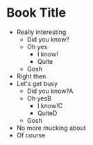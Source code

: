 # Book Title
 
* Really interesting
    * Did you know?
    * Oh yes
        * I know!
        * Quite
    * Gosh
* Right then
* Let's get busy
    * Did you know?A
    * Oh yesB
        * I know!C
        * QuiteD
    * Gosh
* No more mucking about
* Of course
